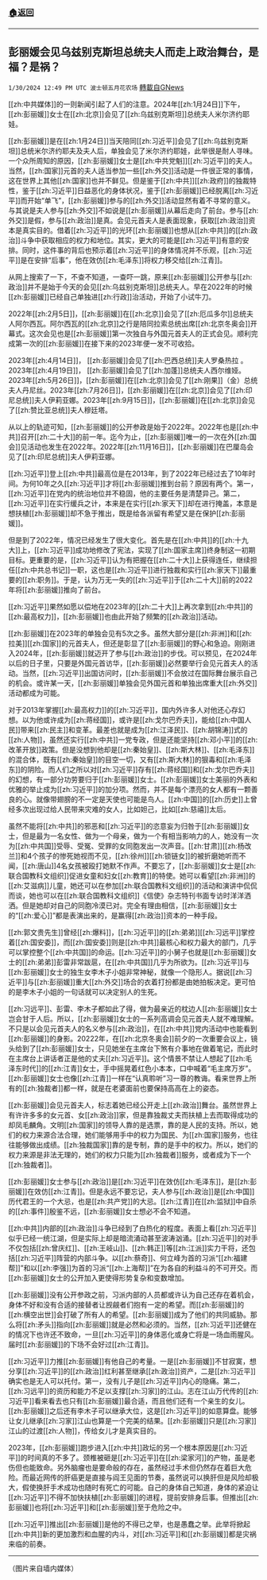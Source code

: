 ###  [:house:返回](README.md)
---


## 彭丽媛会见乌兹别克斯坦总统夫人而走上政治舞台，是福？是祸？
`1/30/2024 12:49 PM UTC 波士顿五月花农场` [轉載自GNews](https://gnews.org/articles/2266318)

[[zh:中共媒体]]的一则新闻引起了人们的注意。2024年[[zh:1月24日]]下午，[[zh:彭丽媛]]女士在[[zh:北京]]会见了[[zh:乌兹别克斯坦]]总统夫人米尔济约耶娃。

[[zh:彭丽媛]]是在[[zh:1月24日]]当天陪同[[zh:习近平]]会见了[[zh:乌兹别克斯坦]]总统米尔济约耶夫及夫人后，单独会见了米尔济约耶娃，此举很是耐人寻味。一个众所周知的原因，[[zh:彭丽媛]]女士是[[zh:中共党魁]][[zh:习近平]]的夫人。当然，[[zh:国家]]元首的夫人适当参加一些[[zh:外交]]活动是一件很正常的事情，这在世界上其他[[zh:国家]]也并不鲜见。但是鉴于[[zh:中共]][[zh:政府]]的独裁特性，鉴于[[zh:习近平]]日益恶化的身体状况，鉴于[[zh:彭丽媛]]已经脱离[[zh:习近平]]而开始“单飞”，[[zh:彭丽媛]]参与的[[zh:外交]]活动显然有着不寻常的意义。与其说是夫人参与[[zh:外交]]不如说是[[zh:彭丽媛]]从幕后走向了前台。参与[[zh:外交]]是假，参与[[zh:政治]]是真。会见元首夫人是表面现象，获取[[zh:政治]]资本是真实目的。借着[[zh:习近平]]的光环[[zh:彭丽媛]]也想从[[zh:中共]]的[[zh:政治]]斗争中获取相应的权力和地位。其实，更大的可能是[[zh:习近平]]有意的安排。同时，这件事的背后也预示着[[zh:习近平]]的身体情况并不乐观，[[zh:习近平]]是在安排“后事”，他在效仿[[zh:毛泽东]]将权力移交给[[zh:江青]]。

从网上搜索了一下，不查不知道，一查吓一跳，原来[[zh:彭丽媛]]公开参与[[zh:政治]]并不是始于今天的会见[[zh:乌兹别克斯坦]]总统夫人。早在2022年的时候[[zh:彭丽媛]]已经自己单独进[[zh:行政]]治活动，开始了小试牛刀。

2022年[[zh:2月5日]]，[[zh:彭丽媛]]在[[zh:北京]]会见了[[zh:厄瓜多尔]]总统夫人阿尔西瓦。阿尔西瓦的[[zh:北京]]之行是陪同拉索总统出席[[zh:北京冬奥会]]开幕式。这次会见也是[[zh:彭丽媛]]第一次独自与外国元首夫人的正式会见。顺利完成第一次的[[zh:彭丽媛]]在接下来的2023年便一发不可收拾。

2023年[[zh:4月14日]]， [[zh:彭丽媛]]会见了[[zh:巴西总统]]夫人罗桑热拉 。2023年[[zh:4月19日]]， [[zh:彭丽媛]]会见了[[zh:加蓬]]总统夫人西尔维娅。2023年[[zh:5月26日]]，[[zh:彭丽媛]]在[[zh:北京]]会见了[[zh:刚果]]（金）总统夫人丹尼丝。2023年[[zh:7月26日]]，[[zh:彭丽媛]]在[[zh:北京]]会见了[[zh:印尼总统]]夫人伊莉亚娜。2023年[[zh:9月15日]]，[[zh:彭丽媛]]在[[zh:北京]]会见了[[zh:赞比亚总统]]夫人穆廷塔。

从以上的轨迹可知，[[zh:彭丽媛]]的公开参政是始于2022年。2022年也是[[zh:中共]]召开[[zh:二十大]]的前一年。迄今为止，[[zh:彭丽媛]]唯一的一次在外[[zh:国会]]见活动也发生在2022年。2022年[[zh:11月16日]]，[[zh:彭丽媛]]在巴厘岛会见了[[zh:印尼总统]]夫人伊莉亚娜。

[[zh:习近平]]登上[[zh:中共]]最高位是在2013年，到了2022年已经过去了10年时间。为何10年之久[[zh:习近平]]才将[[zh:彭丽媛]]推到台前？原因有两个。第一，[[zh:习近平]]在党内的统治地位并不稳固，他的主要任务是清楚异己。第二，[[zh:习近平]]在实行缓兵之计，本来是在实行[[zh:家天下]]却在进行掩盖，本意是想扶植[[zh:彭丽媛]]却不急于推出，既是给各派留有希望又是在保护[[zh:彭丽媛]]。

但是到了2022年，情况已经发生了很大变化。首先是在[[zh:中共]]的[[zh:十九大]]上，[[zh:习近平]]成功地修改了宪法，实现了[[zh:国家主席]]终身制这一初期目标。更重要的是，[[zh:习近平]]认为有把握在[[zh:二十大]]上获得连任，继续担任[[zh:中共总书记]]一职，这也是[[zh:习近平]]进行独裁和实行[[zh:家天下]]最重要的[[zh:职务]]。于是，认为万无一失的[[zh:习近平]]于[[zh:二十大]]前的2022年将[[zh:彭丽媛]]推向了前台。

[[zh:习近平]]果然如愿以偿地在2023年的[[zh:二十大]]上再次拿到[[zh:中共]]的[[zh:最高权力]]，[[zh:彭丽媛]]也由此开始了频繁的[[zh:政治]]活动。

[[zh:彭丽媛]]在2023年的单独会见有5次之多。虽然大部分是[[zh:非洲]]和[[zh:拉美]][[zh:国家]]的元首夫人，但还是彰显了[[zh:彭丽媛]]的野心和急迫。刚刚进入2024年，[[zh:彭丽媛]]就迈开了参与[[zh:政治]]的步伐。可以预见，在2024年以后的日子里，只要是外国元首访华，[[zh:彭丽媛]]必然要举行会见元首夫人的活动。当然，[[zh:习近平]]出国访问时，[[zh:彭丽媛]]不会放过在国际舞台展示自己的机会。或许某一天，[[zh:彭丽媛]]单独会见外国元首和单独出席重大[[zh:外交]]活动都成为可能。

对于2013年掌握[[zh:最高权力]]的[[zh:习近平]]，国内外许多人对他还心存幻想。以为他或许成为[[zh:蒋经国]]，或许是[[zh:戈尔巴乔夫]]，能给[[zh:中国人民]]带来[[zh:民主]]和变革。最差也就是成为[[zh:江泽民]]、[[zh:胡锦涛]]式的[[zh:人物]]，虽然还实行[[zh:中共]]一党专政，但是还能坚持[[zh:邓小平]]的[[zh:改革开放]]政策。但是没想到他却是[[zh:秦始皇]]、[[zh:斯大林]]、[[zh:毛泽东]]的混合体，既有[[zh:秦始皇]]的目空一切，又有[[zh:斯大林]]的狠毒和[[zh:毛泽东]]的阴险。而人们之所以对[[zh:习近平]]存有[[zh:蒋经国]]和[[zh:戈尔巴乔夫]]的幻想，有一部分功劳要归于[[zh:彭丽媛]]女士。[[zh:彭丽媛]]女士美丽的外表和优雅的举止成为[[zh:习近平]]的加分项。然而，并不是每个漂亮的女人都有一颗善良的心。就像带翅膀的不一定是天使也可能是鸟人。[[zh:中国]]的[[zh:历史]]上曾经多次出现过给人民带来灾难的女人，比如妲己，比如[[zh:慈禧]]太后。

虽然不能将[[zh:中共]]的邪恶和[[zh:习近平]]的恣意妄为归咎于[[zh:彭丽媛]]女士，但是最为一名女性、做为一个母亲，做为一个有相当影响力的人，她没有一次为[[zh:中共国]]受辱、受冤、受罪的女同胞发出一次声音。[[zh:甘肃]][[zh:杨改兰]]和4个孩子的惨死她视而不见，[[zh:徐州]][[zh:锁链女]]的被折磨她听而不闻，[[zh:唐山]]4名女孩被殴打她默不作声。不要忘了，[[zh:彭丽媛]]女士是[[zh:联合国教科文组织]]促进女童和妇女[[zh:教育]]的特使。她可以看望[[zh:非洲]]的[[zh:艾滋病]]儿童，她还可以在参加[[zh:联合国教科文组织]]的活动和演讲中侃侃而谈，她也可以在[[zh:联合国教科文组织]]《信使》杂志特刊书面专访时洋洋洒洒。但是她却对自己的同胞冷漠已对。完全有理由相信，[[zh:彭丽媛]]女士的“[[zh:爱心]]”都是表演出来的，是赢得[[zh:政治]]资本的一种手段。

[[zh:郭文贵先生]]曾经[[zh:爆料]]，[[zh:习近平]]的[[zh:弟弟]][[zh:习远平]]掌控着[[zh:国安委]]，而[[zh:国安委]]则是[[zh:中共]]最核心和权力最大的部门，几乎可以掌控整个[[zh:中共国]]的命运。[[zh:习近平]]的小舅子也就是[[zh:彭丽媛]]女士的[[zh:弟弟]]彭雷非常跋扈，在[[zh:中共国]]几乎为所欲为。[[zh:习近平]]与[[zh:彭丽媛]]女士的独生女李木子小姐非常神秘，就像一个隐形人。据说[[zh:习近平]]与[[zh:彭丽媛]]重大[[zh:外交]]场合的衣着打扮都是由她拍板决定。更可怕的是李木子小姐的一句话就可以决定别人的生死。

[[zh:习远平]]、彭雷、李木子都如此了得，做为最亲近的枕边人[[zh:彭丽媛]]女士岂会甘于人后。所以，[[zh:彭丽媛]]女士的一系列高调会见元首夫人就不难理解。不只是以会见元首夫人的名义参与[[zh:政治]]，在[[zh:中共]]党内活动中也能看到[[zh:彭丽媛]]的身影。20222年，在[[zh:北京冬奥会]]前夕的一次重要会议上，镜头给到了[[zh:彭丽媛]]女士，只见她坐在主席台下煞有介事地在做着笔记，而此时在主席台上讲话者正是他的丈夫[[zh:习近平]]。这个情景不禁让人想起了[[zh:毛泽东时代]]的[[zh:江青]]女士，手中摇晃着红色小本本，口中喊着“毛主席万岁”。[[zh:彭丽媛]]女士也像[[zh:江青]]一样在“认真聆听”习一尊的教诲。看来世界上所有的[[zh:独裁者]]都一样，就是在老婆面前也要保持高高在上的姿态。

[[zh:彭丽媛]]会见元首夫人，标志着她已经公开走上[[zh:政治]]舞台。虽然世界上有许许多多的女元首、女[[zh:政治]]家，但是靠独裁丈夫而扶植上去而取得成功的却凤毛麟角。文明[[zh:国家]]的领导人靠的是选票，靠的是人民的支持。所以，她们的权力来源合法合理，她们能够用手中的权力为国民、为[[zh:国家]]服务，也往往能够做出成绩。[[zh:独裁国家]]靠的是专制，靠的是手中的权力。所以，她们的权力来源是非法无理的，她们的权力只能为[[zh:独裁者]]服务，或者成为下一个[[zh:独裁者]]。

[[zh:彭丽媛]]女士参与[[zh:政治]]是[[zh:习近平]]在效仿[[zh:毛泽东]]，是[[zh:彭丽媛]]在效仿[[zh:江青]]。但是永远不要忘记，夫人参与[[zh:政治]]是[[zh:中国]]历代君王的一个大忌，也是[[zh:共产党]]的大忌。[[zh:江青]]在[[zh:监狱]]中自杀的[[zh:事件]]殷鉴不远，[[zh:彭丽媛]]女士想必不会不知道。

[[zh:中共]]内部的[[zh:政治]]斗争已经到了白热化的程度。表面上看[[zh:习近平]]似乎已经一统江湖，但是实际上却是暗流涌动甚至波涛汹涌。[[zh:习近平]]的对手不仅包括[[zh:曾庆红]]、[[zh:王岐山]]、[[zh:韩正]]等[[zh:江派]]实力干将，还包括[[zh:习近平]]阵营的内部斗争。以[[zh:蔡奇]]、何立峰为首的习派“[[zh:福建帮]]”和以[[zh:李强]]为首的习派“[[zh:上海帮]]”在为各自的利益斗的不可开交。而[[zh:彭丽媛]]女士的公开加入更使得形势复杂和变数增加。

[[zh:彭丽媛]]没有公开参政之前，习派内部的人员都或许认为自己还存在着机会，身体不好和没有合适的接替者让觊觎者们抱有一定的希望。而[[zh:彭丽媛]]的[[zh:横空出世]]会打破了所有人的希望。[[zh:彭丽媛]]成为了他们的共同威胁。那么将[[zh:矛头]]指向[[zh:彭丽媛]]就是必然和必须的。当然，[[zh:习近平]]还健在的情况下也许还不致命，一旦[[zh:习近平]]的身体恶化或身亡将是一场血雨腥风。届时[[zh:彭丽媛]]的下场不会好过[[zh:江青]]。

[[zh:习近平]]力推[[zh:彭丽媛]]有他自己的考量。一是[[zh:彭丽媛]]不甘寂寞，想分享[[zh:习近平]]的[[zh:政治]]红利甚至继承[[zh:政治]]资产，二是[[zh:习近平]]确实也是无人可以托付。第一，没有儿子是[[zh:习近平]]内心的隐痛。第二，[[zh:习远平]]的资历和能力不足以支撑[[zh:习家]]的江山。志在江山万代传的[[zh:习近平]]看来看去也只有[[zh:彭丽媛]]最合适，而且他们还有一个亲生的女儿。[[zh:彭丽媛]]之后还有李木子可以继承大位，这是[[zh:习近平]]的如意算盘。能够让女儿继承[[zh:习家]]江山也算是一个完美的结果。[[zh:彭丽媛]]只是[[zh:习家]]江山的过渡[[zh:人物]]，传给女儿才是真实目的。

2023年，[[zh:彭丽媛]]跑步进入[[zh:中共]]政坛的另一个根本原因是[[zh:习近平]]的时间真的不多了。颈椎被砸是[[zh:习近平]]在[[zh:梁家河]]的产物，虽是老伤但也能致命。另外脑瘤也是要命般的存在，虽然经过手术但仍然存在着巨大危险。而最近网传的肝癌更是直接与阎王见面的节奏，虽然说可以换肝但是风险却极大，假使换肝手术成功也随时有死亡的可能。自己的身体自己知道，身体的紧迫让[[zh:习近平]]不得不加快扶植[[zh:彭丽媛]]的进程，提前安排身后事。但推出[[zh:彭丽媛]]也将[[zh:习近平]]和[[zh:彭丽媛]]至于危险之中。

[[zh:习近平]]推出[[zh:彭丽媛]]是他的不得已之举，也是愚蠢之举。此举将掀起[[zh:中共]]新的更加激烈和血腥的内斗，对[[zh:习近平]]和[[zh:彭丽媛]]都是灾祸来临的前奏。

---
（图片来自墙内媒体）
